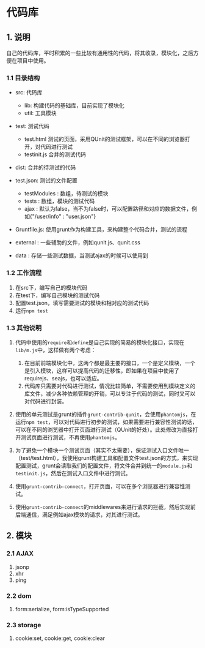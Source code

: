 # 代码库

## 1. 说明

自己的代码库，平时积累的一些比较有通用性的代码，将其收录，模块化，之后方便在项目中使用。

### 1.1 目录结构

* src: 代码库  

    * lib: 构建代码的基础库，目前实现了模块化
    * util: 工具模块

* test: 测试代码

    * test.html 测试的页面，采用QUnit的测试框架，可以在不同的浏览器打开，对代码进行测试
    * testinit.js 合并的测试代码

* dist: 合并的待测试的代码
* test.json: 测试的文件配置

    * testModules : 数组，待测试的模块
    * tests : 数组，模块的测试代码
    * ajax : 默认为false，当不为false时，可以配置路径和对应的数据文件，例如{"/user/info" : "user.json"}

* Gruntfile.js: 使用grunt作为构建工具，来构建整个代码合并，测试的流程
* external : 一些辅助的文件，例如qunit.js、qunit.css
* data : 存储一些测试数据，当测试ajax的时候可以使用到

### 1.2 工作流程 

1. 在src下，编写自己的模块代码
2. 在test下，编写自己模块的测试代码
3. 配置test.json，填写需要测试的模块和相对应的测试代码
4. 运行`npm test`

### 1.3 其他说明

1. 代码中使用的`require`和`define`是自己实现的简易的模块化接口，实现在`lib/m.js`中，这样做有两个考虑：

    1. 在目前前端模块化中，这两个都是最主要的接口，一个是定义模块，一个是引入模块，这样可以提高代码的迁移性，即如果在项目中使用了requirejs、seajs，也可以适应。
    2. 代码库只需要对代码进行测试，情况比较简单，不需要使用到模块定义的库文件，减少各种依赖管理的开销，可以专注于代码的测试，同时又可以对代码进行封装。

2. 使用的单元测试是grunt的插件`grunt-contrib-qunit`，会使用`phantomjs`，在运行`npm test`，可以对代码进行初步的测试，如果需要进行兼容性测试的话，可以在不同的浏览器中打开页面进行测试（QUnit的好处）。此处修改为直接打开测试页面进行测试，不再使用`phantomjs`。

3. 为了避免一个模块一个测试页面（其实不太需要），保证测试入口文件唯一（test/test.html），我使用grunt构建工具和配置文件test.json的方式，来实现配置测试，grunt会读取我们的配置文件，将文件合并到统一的`module.js`和`testinit.js`，然后在测试入口文件中进行测试。

4. 使用`grunt-contrib-connect`，打开页面，可以在多个浏览器进行兼容性测试。

5. 使用`grunt-contrib-connect`的middlewares来进行请求的拦截，然后实现前后端通信，满足例如ajax模块的请求，对其进行测试。

## 2. 模块

### 2.1 AJAX

1. jsonp
2. xhr
3. ping

### 2.2 dom

1. form:serialize, form:isTypeSupported

### 2.3 storage

1. cookie:set, cookie:get, cookie:clear


